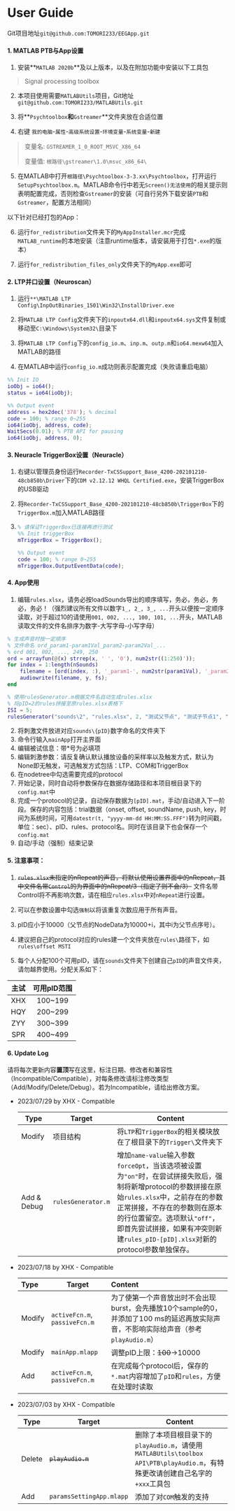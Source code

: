 # User Guide

Git项目地址`git@github.com:TOMORI233/EEGApp.git`

#### 1. MATLAB PTB与App设置

1. 安装**`MATLAB 2020b`**及以上版本，以及在附加功能中安装以下工具包

> Signal processing toolbox

2. 本项目使用需要`MATLABUtils`项目，Git地址`git@github.com:TOMORI233/MATLABUtils.git`

3. 将**`Psychtoolbox`**和**`Gstreamer`**文件夹放在合适位置

4. 右键 `我的电脑`-`属性`-`高级系统设置`-`环境变量`-`系统变量`-`新建`

> 变量名: `GSTREAMER_1_0_ROOT_MSVC_X86_64`
>
> 变量值: `根路径\gstreamer\1.0\msvc_x86_64\`

5. 在MATLAB中打开`根路径\Psychtoolbox-3-3.xx\Psychtoolbox`，打开运行`SetupPsychtoolbox.m`。MATLAB命令行中若无`Screen()无法使用`的相关提示则表明配置完成，否则检查`Gstreamer`的安装（可自行另外下载安装`PTB`和`Gstreamer`，配置方法相同）

以下针对已经打包的App：

6. 运行`for_redistribution`文件夹下的`MyAppInstaller.mcr`完成`MATLAB_runtime`的本地安装（注意runtime版本，请安装用于打包`*.exe`的版本）

7. 运行`for_redistribution_files_only`文件夹下的`MyApp.exe`即可

#### 2. LTP并口设置（Neuroscan）

1. 运行`**\MATLAB LTP Config\InpOutBinaries_1501\Win32\InstallDriver.exe`

2. 将`MATLAB LTP Config`文件夹下的`inpoutx64.dll`和`inpoutx64.sys`文件复制或移动至`C:\Windows\System32\`目录下

3. 将`MATLAB LTP Config`下的`config_io.m`、`inp.m`、`outp.m`和`io64.mexw64`加入MATLAB的路径
4. 在MATLAB中运行`config_io.m`成功则表示配置完成（失败请重启电脑）

```matlab
%% Init IO
ioObj = io64();
status = io64(ioObj);

%% Output event
address = hex2dec('378'); % decimal
code = 100; % range 0~255
io64(ioObj, address, code);
WaitSecs(0.01); % PTB API for pausing
io64(ioObj, address, 0);
```

#### 3. Neuracle TriggerBox设置（Neuracle）

1. 右键以管理员身份运行`Recorder-TxCSSupport_Base_4200-202101210-48cb850b\Driver`下的`CDM v2.12.12 WHQL Certified.exe`，安装TriggerBox的USB驱动

2. 将`Recorder-TxCSSupport_Base_4200-202101210-48cb850b\TriggerBox`下的`TriggerBox.m`加入MATLAB路径

3. ```matlab
   % 请保证TriggerBox已连接再进行测试
   %% Init triggerBox
   mTriggerBox = TriggerBox();
   
   %% Output event
   code = 100; % range 0~255
   mTriggerBox.OutputEventData(code);
   ```

#### 4. App使用

1. 编辑`rules.xlsx`，请务必按loadSounds导出的顺序填写，务必，务必，务必，务必！（强烈建议所有文件以数字`1_, 2_, 3_, ...`开头以便按一定顺序读取，对于超过10的请使用`001, 002, ..., 100, 101, ...`开头，MATLAB读取文件的文件名排序为数字-大写字母-小写字母）

```matlab
% 生成声音时按一定顺序
% 文件命名 ord_param1-param1Val_param2-param2Val_...
% ord 001, 002, ..., 249, 250
ord = arrayfun(@(x) strrep(x, ' ', '0'), num2str((1:250)'));
for index = 1:length(nSounds)
    filename = [ord(index, :), '_param1-', num2str(param1Val), '_param2', num2str(param2Val), '_', otherParamsNameValue, '.wav'];
    audiowrite(filename, y, fs);
end

% 使用rulesGenerator.m根据文件名自动生成rules.xlsx
% 将pID=2的rules拼接至原rules.xlsx表格下
ISI = 5;
rulesGenerator("sounds\2", "rules.xlsx", 2, "测试父节点", "测试子节点1", "passive", "Test Phase1", ISI);
```

2. 将刺激文件放进对应`sounds\{pID}`数字命名的文件夹下
3. 命令行输入`mainApp`打开主界面
4. 编辑被试信息：带*号为必填项
5. 编辑刺激参数：请反复确认默认播放设备的采样率以及触发方式，默认为None即无触发，可选触发方式包括：LTP、COM和TriggerBox
6. 在nodetree中勾选需要完成的protocol
7. 开始记录，同时自动将参数保存在数据存储路径和本项目根目录下的`config.mat`中
8. 完成一个protocol的记录，自动保存数据为`[pID].mat`，手动/自动进入下一阶段。保存的内容包括：trial数据（onset, offset, soundName, push, key，时间为系统时间，可用`datestr(t, "yyyy-mm-dd HH:MM:SS.FFF")`转为时间戳，单位：sec）、pID、rules、protocol名。同时在该目录下也会保存一个`config.mat`
9. 自动/手动（强制）结束记录

#### 5. 注意事项：

1. ~~`rules.xlsx`未指定的nRepeat的声音，将默认使用设置界面中的nRepeat，其中文件名带`Control`的为界面中的nRepeat/3（指定了则不会/3）~~ 文件名带Control将不再影响次数，请在相应`rules.xlsx`中对`nRepeat`进行设置。

2. 可以在参数设置中勾选`强制`以将该重复次数应用于所有声音。

3. pID应小于10000（父节点的NodeData为10000+i，其中i为父节点序号）。

4. 建议把自己的protocol对应的rules建一个文件夹放在`rules\`路径下，如`rules\offset MSTI`

5. 每个人分配100个可用pID，请在`sounds`文件夹下创建自己`pID`的声音文件夹，请勿越界使用。分配关系如下：

| 主试 | 可用pID范围 |
| :--: | :---------: |
| XHX  |   100~199   |
| HQY  |   200~299   |
| ZYY  |   300~399   |
| SPR  |   400~499   |

#### 6. Update Log

请将每次更新内容**置顶**写在这里，标注日期、修改者和兼容性（Incompatible/Compatible），对每条修改请标注修改类型（Add/Modify/Delete/Debug）。若为Incompatible，请给出修改方案。

- 2023/07/29 by XHX - Compatible

  | Type        | Target             | Content                                                      |
  | ----------- | ------------------ | ------------------------------------------------------------ |
  | Modify      | 项目结构           | 将`LTP`和`TriggerBox`的相关模块放在了根目录下的`Trigger\`文件夹下 |
  | Add & Debug | `rulesGenerator.m` | 增加`name-value`输入参数`forceOpt`，当该选项被设置为`"on"`时，在尝试拼接失败后，强制将新增protocol的参数拼接在原始`rules.xlsx`中，之前存在的参数正常拼接，不存在的参数则在原本的行位置留空。选项默认`"off"`，即首先尝试拼接，如果有冲突则新建`rules_pID-[pID].xlsx`对新的protocol参数单独保存。 |

- 2023/07/18 by XHX - Compatible

  | Type   | Target                        | Content                                                      |
  | :----- | ----------------------------- | :----------------------------------------------------------- |
  | Modify | `activeFcn.m`, `passiveFcn.m` | 为了使第一个声音放出时不会出现burst，会先播放10个sample的0，并添加了100 ms的延迟再放实际声音，不影响实际给声音（参考`playAudio.m`） |
  | Modify | `mainApp.mlapp`               | 调整pID上限：~~100~~→10000                                   |
  | Add    | `activeFcn.m`, `passiveFcn.m` | 在完成每个protocol后，保存的`*.mat`内容增加了`pID`和`rules`，方便在处理时读取 |

- 2023/07/03 by XHX - Compatible

  | Type   | Target                   | Content                                                      |
  | ------ | ------------------------ | ------------------------------------------------------------ |
  | Delete | ~~`playAudio.m`~~        | 删除了本项目根目录下的`playAudio.m`，请使用`MATLABUtils\toolbox API\PTB\playAudio.m`，有特殊更改请创建自己名字的`+xxx`工具包 |
  | Add    | `paramsSettingApp.mlapp` | 添加了对`COM`触发的支持                                      |
